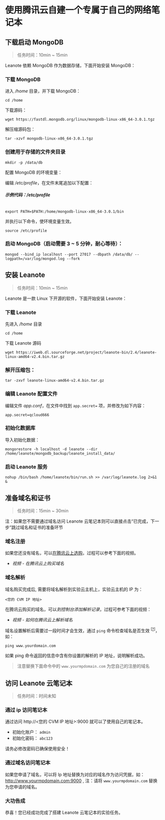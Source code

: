 <div class="lab-edi-doc"><h1 id="-">使用腾讯云自建一个专属于自己的网络笔记本</h1>
<h2 id="-mongodb">下载启动 MongoDB</h2>
<blockquote>
<p>任务时间：10min ~ 15min</p>
</blockquote>
<p>Leanote 依赖 MongoDB 作为数据存储，下面开始安装 MongoDB：</p>
<h3 id="-mongodb">下载 MongoDB</h3>
<p>进入 <em>/home</em> 目录，并下载 MongoDB：</p>
<pre><code>cd /home
</code></pre><p>下载源码：</p>
<pre><code>wget https://fastdl.mongodb.org/linux/mongodb-linux-x86_64-3.0.1.tgz
</code></pre><p>解压缩源码包：</p>
<pre><code>tar -xzvf mongodb-linux-x86_64-3.0.1.tgz
</code></pre><h3 id="-">创建用于存储的文件夹目录</h3>
<pre><code>mkdir -p /data/db
</code></pre><p>配置 MongoDB 的环境变量：</p>
<p>编辑 <em>/etc/profile</em>，在文件末尾追加以下配置：</p>
<h5 id="-etc-profile">示例代码：/etc/profile</h5>
<pre><code>
export PATH=$PATH:/home/mongodb-linux-x86_64-3.0.1/bin
</code></pre><p>并执行以下命令，使环境变量生效。</p>
<pre><code>source /etc/profile
</code></pre><h3 id="-mongodb-3-5-">启动 MongoDB（启动需要 3 ~ 5 分钟，耐心等待）：</h3>
<pre><code>mongod --bind_ip localhost --port 27017 --dbpath /data/db/ --logpath=/var/log/mongod.log --fork
</code></pre><checker type="output-contains" command="ps -ef | grep mongod | gr" hint="请确认已启动 MongoDB">
   <keyword regex="mongod">
</keyword></checker>




<h2 id="-leanote">安装 Leanote</h2>
<blockquote>
<p>任务时间：10min ~ 15min</p>
</blockquote>
<p>Leanote 是一款 Linux 下开源的软件，下面开始安装 Leanote：</p>
<h3 id="-leanote">下载 Leanote</h3>
<p>先进入 <em>/home</em> 目录</p>
<pre><code>cd /home
</code></pre><p>下载 Leanote 源码</p>
<pre><code>wget https://iweb.dl.sourceforge.net/project/leanote-bin/2.4/leanote-linux-amd64-v2.4.bin.tar.gz
</code></pre><h3 id="-">解开压缩包：</h3>
<pre><code>tar -zxvf leanote-linux-amd64-v2.4.bin.tar.gz
</code></pre><h3 id="-leanote-">编辑 Leanote 配置文件</h3>
<p>编辑文件 <em>app.conf</em>，在文件中找到 <code>app.secret=</code> 项，并修改为如下内容：</p>
<pre><code>app.secret=qcloud666
</code></pre><h3 id="-">初始化数据库</h3>
<p>导入初始化数据：</p>
<pre><code>mongorestore -h localhost -d leanote --dir /home/leanote/mongodb_backup/leanote_install_data/
</code></pre><checker type="output-contains" command="ls -la /data/db" hint="请检查初始化数据是否导入数据库">
   <keyword regex="leanote">
</keyword></checker>



<h3 id="-leanote-">启动 Leanote 服务</h3>
<pre><code>nohup /bin/bash /home/leanote/bin/run.sh &gt;&gt; /var/log/leanote.log 2&gt;&amp;1 &amp;
</code></pre><h2 id="-">准备域名和证书</h2>
<blockquote>
<p>任务时间：15min ~ 30min</p>
</blockquote>
<p>注：如果您不需要通过域名访问 Leanote 云笔记本则可以直接点击“已完成，下一步”跳过域名和证书的准备环节</p>
<h3 id="-">域名注册</h3>
<p>如果您还没有域名，可以<a target="_blank" href="https://dnspod.qcloud.com/?fromSource=lab" title="null">在腾讯云上选购</a>，过程可以参考下面的视频。</p>
<ul>
<li><em>视频 - 在腾讯云上购买域名</em></li>
</ul>
<h3 id="-">域名解析</h3>
<p>域名购买完成后, 需要将域名解析到实验云主机上，实验云主机的 IP 为：</p>
<pre><code>&lt;您的 CVM IP 地址&gt;
</code></pre><p>在腾讯云购买的域名，可以<em>到控制台添加解析记录</em>，过程可参考下面的视频：</p>
<ul>
<li><em>视频 - 如何在腾讯云上解析域名</em> </li>
</ul>
<p>域名设置解析后需要过一段时间才会生效，通过 <code>ping</code> 命令检查域名是否生效 <sup>[<a href="#stage-3-step-2-replace">?</a>]</sup>，如：</p>
<pre><code>ping www.yourdomain.com
</code></pre><p>如果 ping 命令返回的信息中含有你设置的解析的 IP 地址，说明解析成功。</p>
<p><a id="stage-3-step-2-replace"></a></p>
<blockquote>
<p>注意替换下面命令中的 <code>www.yourmpdomain.com</code> 为您自己的注册的域名</p>
</blockquote>
<h2 id="-leanote-">访问 Leanote 云笔记本</h2>
<blockquote>
<p>任务时间：时间未知</p>
</blockquote>
<h3 id="-ip-">通过 ip 访问笔记本</h3>
<p>通过访问 http://&lt;您的 CVM IP 地址&gt;:9000 就可以了使用自己的笔记本。</p>
<ul>
<li>初始化账户： <code>admin</code></li>
<li>初始化密码： <code>abc123</code></li>
</ul>
<p>请务必修改密码已确保使用安全！</p>
<h3 id="-">通过域名访问笔记本</h3>
<p>如果您申请了域名，可以将 Ip 地址替换为对应的域名作为访问凭据，如：<a target="_blank" href="http://www.yourmpdomain.com:9000" title="null">http://www.yourmpdomain.com:9000</a> , 注：请将 <code>www.yourmpdomain.com</code> 替换为您申请的域名。</p>
<h3 id="-">大功告成</h3>
<p>恭喜！您已经成功完成了搭建 Leanote 云笔记本的实验任务。</p>
</div>
